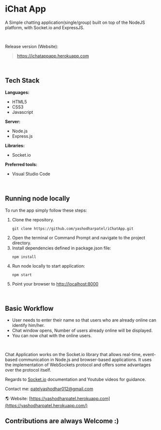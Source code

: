 # iChat App

<p>A Simple chatting application(single/group) built on top of the NodeJS platform, with Socket.io and ExpressJS.</p>
<br>

<p>Release version (Website):</p>

<blockquote>
	<a href="https://ichatappapp.herokuapp.com/" target="blank">https://ichatappapp.herokuapp.com</a>
</blockquote>
<br>

<h2>Tech Stack</h2>
<p><strong>Languages:</strong></p>
<ul>
	<li>HTML5</li>
	<li>CSS3</li>
	<li>Javascript</li>
</ul>

<p><strong>Server:</strong></p>
<ul>
	<li>Node.js</li>
	<li>Express.js</li>
</ul>

<p><strong>Libraries:</strong></p>
<ul>
	<li>Socket.io</li>
</ul>

<p><strong>Preferred tools:</strong></p>
<ul>
	<li>Visual Studio Code</li>
</ul>
<br>

<h2>Running node locally</h2>

To run the app simply follow these steps:

<ol>
<li>Clone the repository.
<pre><code>git clone https://github.com/yashodharpatel/iChatApp.git</code></pre></li>

<li>Open the terminal or Command Prompt and navigate to the project directory.</li>

<li>Install dependencies defined in package.json file:
<pre><code>npm install</code></pre></li>

<li>Run node locally to start application:
<pre><code>npm start</code></pre></li>

<li>Point your browser to <a href="http://localhost:8000">http://localhost:8000</a></li>
</ol>
<br>

<h2>Basic Workflow</h2>
<ul>
	<li>User needs to enter their name so that users who are already online can identify him/her.</li>
	<li>Chat window opens, Number of users already online will be displayed.</li>
	<li>You can now chat with the online users.</li>  
</ul>
<br>

Chat Application works on the Socket.io library that allows real-time, event-based communication in Node.js and browser-based applications. It uses the implementation of WebSockets protocol and offers some advantages over the protocol itself.

Regards to <a href="https://socket.io/docs/v4/" target="blank">Socket.io</a> documentation and Youtube videos for guidance.

Contact me: [patelyashodhar012@gmail.com](mailto:patelyashodhar012@gmail.com)

🌎 Website: [https://yashodharpatel.herokuapp.com](https://yashodharpatel.herokuapp.com/)

<h2>Contributions are always Welcome :)</h2>
